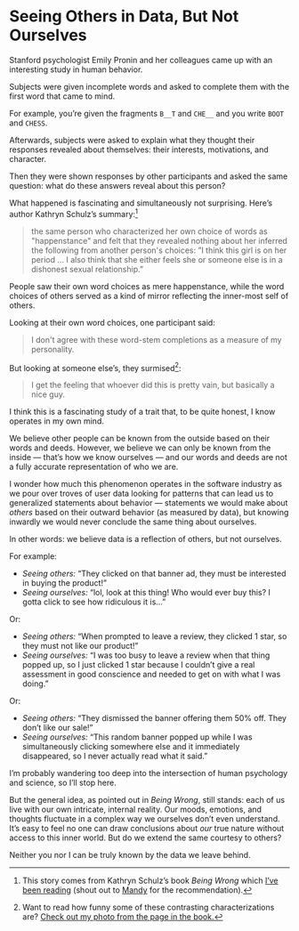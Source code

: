 # Seeing Others in Data, But Not Ourselves

Stanford psychologist Emily Pronin and her colleagues came up with an interesting study in human behavior.

Subjects were given incomplete words and asked to complete them with the first word that came to mind.

For example, you’re given the fragments `B__T` and `CHE__` and you write `BOOT` and `CHESS`.

Afterwards, subjects were asked to explain what they thought their responses revealed about themselves: their interests, motivations, and character.

Then they were shown responses by other participants and asked the same question: what do these answers reveal about this person?

What happened is fascinating and simultaneously not surprising. Here’s author Kathryn Schulz’s summary:[^1]

> the same person who characterized her own choice of words as "happenstance" and felt that they revealed nothing about her inferred the following from another person's choices: ”I think this girl is on her period ... I also think that she either feels she or someone else is in a dishonest sexual relationship.”

People saw their own word choices as mere happenstance, while the word choices of others served as a kind of mirror reflecting the inner-most self of others.

Looking at their own word choices, one participant said:

> I don't agree with these word-stem completions as a measure of my personality.

But looking at someone else’s, they surmised[^2]:

> I get the feeling that whoever did this is pretty vain, but basically a nice guy.

I think this is a fascinating study of a trait that, to be quite honest, I know operates in my own mind.

We believe other people can be known from the outside based on their words and deeds. However, we believe we can only be known from the inside — that’s how we know ourselves — and our words and deeds are not a fully accurate representation of who we are.

I wonder how much this phenomenon operates in the software industry as we pour over troves of user data looking for patterns that can lead us to generalized statements about behavior — statements we would make about _others_ based on their outward behavior (as measured by data), but knowing inwardly we would never conclude the same thing about ourselves. 

In other words: we believe data is a reflection of others, but not ourselves.

For example:

- _Seeing others:_ “They clicked on that banner ad, they must be interested in buying the product!”
- _Seeing ourselves:_ “lol, look at this thing! Who would ever buy this? I gotta click to see how ridiculous it is…”

Or:

- _Seeing others:_ “When prompted to leave a review, they clicked 1 star, so they must not like our product!”
- _Seeing ourselves:_ “I was too busy to leave a review when that thing popped up, so I just clicked 1 star because I couldn’t give a real assessment in good conscience and needed to get on with what I was doing.”

Or:

- _Seeing others:_ “They dismissed the banner offering them 50% off. They don’t like our sale!”
- _Seeing ourselves:_ “This random banner popped up while I was simultaneously clicking somewhere else and it immediately disappeared, so I never actually read what it said.”

I’m probably wandering too deep into the intersection of human psychology and science, so I’ll stop here. 

But the general idea, as pointed out in _Being Wrong_, still stands: each of us live with our own intricate, internal reality. Our moods, emotions, and thoughts fluctuate in a complex way we ourselves don’t even understand. It’s easy to feel no one can draw conclusions about _our_ true nature without access to this inner world. But do we extend the same courtesy to others?

Neither you nor I can be truly known by the data we leave behind.

[^1]: This story comes from Kathryn Schulz’s book _Being Wrong_ which [I’ve been reading](https://blog.jim-nielsen.com/2024/hedge-words-and-imaginative-thinking/) (shout out to [Mandy](https://aworkinglibrary.com/writing/toward-inquiry) for the recommendation).
[^2]: Want to read how funny some of these contrasting characterizations are? [Check out my photo from the page in the book.](https://cdn.jim-nielsen.com/blog/2024/being-wrong-data.jpeg)